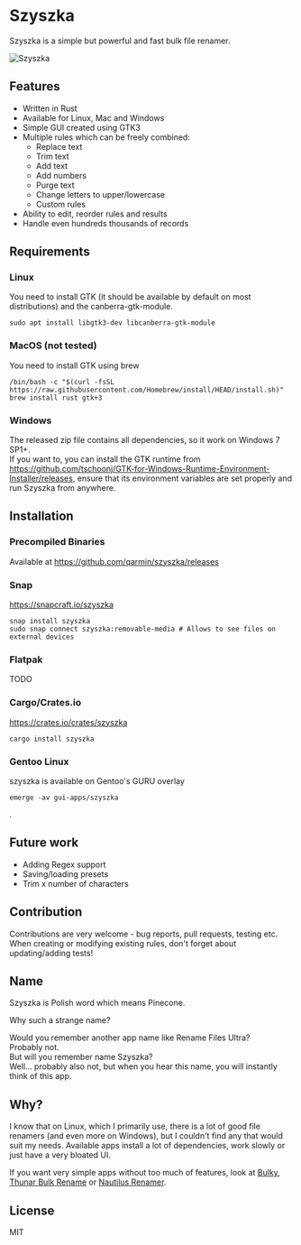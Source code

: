 # Szyszka

Szyszka is a simple but powerful and fast bulk file renamer.

![Szyszka](https://user-images.githubusercontent.com/41945903/126200297-e0552164-2970-449f-9e68-bd47d231e041.png)
## Features
- Written in Rust
- Available for Linux, Mac and Windows
- Simple GUI created using GTK3
- Multiple rules which can be freely combined:
  - Replace text
  - Trim text
  - Add text
  - Add numbers
  - Purge text
  - Change letters to upper/lowercase
  - Custom rules
- Ability to edit, reorder rules and results
- Handle even hundreds thousands of records

## Requirements
### Linux
You need to install GTK (it should be available by default on most distributions) and the canberra-gtk-module.
```shell
sudo apt install libgtk3-dev libcanberra-gtk-module
```
### MacOS (not tested)
You need to install GTK using brew
```shell
/bin/bash -c "$(curl -fsSL https://raw.githubusercontent.com/Homebrew/install/HEAD/install.sh)"
brew install rust gtk+3
```

### Windows
The released zip file contains all dependencies, so it work on Windows 7 SP1+.  
If you want to, you can install the GTK runtime from https://github.com/tschoonj/GTK-for-Windows-Runtime-Environment-Installer/releases, ensure that its environment variables are set properly and run Szyszka from anywhere.

## Installation
### Precompiled Binaries
Available at https://github.com/qarmin/szyszka/releases

### Snap
https://snapcraft.io/szyszka  
```
snap install szyszka
sudo snap connect szyszka:removable-media # Allows to see files on external devices
```

### Flatpak
TODO

### Cargo/Crates.io
https://crates.io/crates/szyszka
```
cargo install szyszka
```

### Gentoo Linux
szyszka is available on Gentoo's GURU overlay
```
emerge -av gui-apps/szyszka
```
.
## Future work
- Adding Regex support
- Saving/loading presets
- Trim x number of characters

## Contribution
Contributions are very welcome - bug reports, pull requests, testing etc.   
When creating or modifying existing rules, don't forget about updating/adding tests!

## Name 
Szyszka is Polish word which means Pinecone.

Why such a strange name?

Would you remember another app name like Rename Files Ultra?  
Probably not.  
But will you remember name Szyszka?  
Well... probably also not, but when you hear this name, you will instantly think of this app.

## Why?
I know that on Linux, which I primarily use, there is a lot of good file renamers (and even more on Windows), but I couldn't find any that would suit my needs.
Available apps install a lot of dependencies, work slowly or just have a very bloated UI.  

If you want very simple apps without too much of features, look at [Bulky](https://github.com/linuxmint/bulky), [Thunar Bulk Rename](https://docs.xfce.org/xfce/thunar/bulk-renamer/start) or [Nautilus Renamer](https://launchpad.net/nautilus-renamer).

## License
MIT

